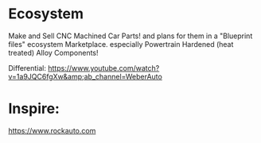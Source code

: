 # Ecosystem
Make and Sell CNC Machined Car Parts! and plans for them in a "Blueprint files" ecosystem Marketplace. especially Powertrain Hardened (heat treated) Alloy Components! 

Differential:
https://www.youtube.com/watch?v=1a9JQC6fgXw&amp;ab_channel=WeberAuto

# Inspire:
https://www.rockauto.com
